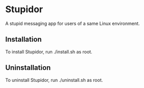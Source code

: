 # Stupidor

A stupid messaging app for users of a same Linux environment.


## Installation

To install Stupidor, run ./install.sh as root.


## Uninstallation

To uninstall Stupidor, run ./uninstall.sh as root.